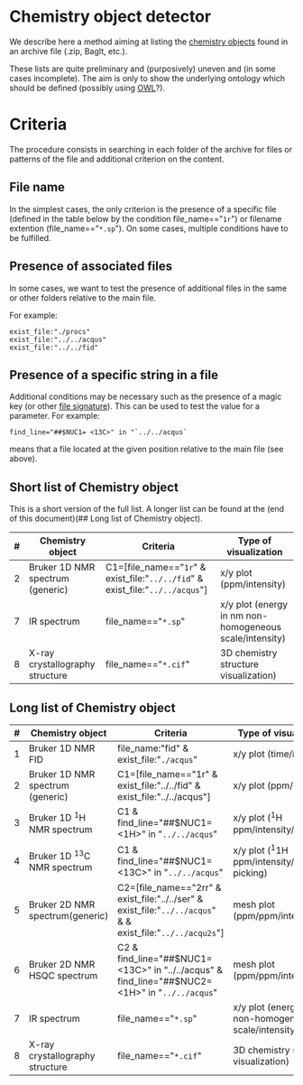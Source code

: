 # Chemistry object detector 

We describe here a method aiming at listing the [chemistry objects](chemistry_object.md) found in an archive file (.zip, BagIt, etc.).

These lists are quite preliminary and (purposively) uneven and (in some cases incomplete). The aim is only to show the underlying ontology which should be defined (possibly using [OWL](https://www.w3.org/TR/owl2-primer/)?).

# Criteria
The procedure consists in searching in each folder of the archive for files or patterns of the file and additional criterion on the content. 
## File name
In the simplest cases, the only criterion is the presence of a specific file (defined in the table below by the condition file_name=="`1r`") or filename extention (file_name=="`*.sp`"). On some cases, multiple conditions have to be fulfilled.
## Presence of associated files
In some cases, we want to test the presence of additional files in the same or other folders relative to the main file.

For example: 
```
exist_file:"./procs" 
exist_file:"../../acqus" 
exist_file:"../../fid" 
```
## Presence of a specific string in a file
Additional conditions may be necessary such as the presence of a magic key (or other [file signature](https://en.wikipedia.org/wiki/List_of_file_signatures)). This can be used to test the value for a parameter. For example: 
```
find_line="##$NUC1= <13C>" in "`../../acqus`
```
means that a file located at the given position relative to the main file (see above).

## Short list of Chemistry object

This is a short version of the full list. A longer list can be found at the (end of this document)(## Long list of Chemistry object).

#|Chemistry object | Criteria | Type of visualization
-|------|---|---
2|Bruker 1D NMR spectrum (generic)|C1=[file_name=="`1r`" & exist_file:"`../../fid`" & exist_file:"`../../acqus`"]|x/y plot (ppm/intensity)
7|IR spectrum|file_name=="`*.sp`"|x/y plot (energy in nm non-homogeneous scale/intensity)
8|X-ray crystallography structure|file_name=="`*.cif`"|3D chemistry structure visualization)

## Long list of Chemistry object

#|Chemistry object | Criteria | Type of visualization
-|------|---|---
1|Bruker 1D NMR FID|file_name:"fid" & exist_file:"`./acqus`"|x/y plot (time/intensity)
2|Bruker 1D NMR spectrum (generic)|C1=[file_name=="1r" & exist_file:"../../fid" & exist_file:"../../acqus"]|x/y plot (ppm/intensity)
3|Bruker 1D <sup>1</sup>H NMR spectrum|C1 & find_line="##$NUC1= <1H>" in "`../../acqus`"|x/y plot (<sup>1</sup>H ppm/intensity/integrals)
4|Bruker 1D <sup>13</sup>C NMR spectrum|C1 & find_line="##$NUC1= <13C>" in "`../../acqus`"|x/y plot (<sup>1</sup>1H ppm/intensity/peak picking)
5|Bruker 2D NMR spectrum(generic)|C2=[file_name=="2rr" & exist_file:"../../ser" & exist_file:"`../../acqus`" & & exist_file:"`../../acqu2s`"]|mesh plot (ppm/ppm/intensity)
6|Bruker 2D NMR HSQC spectrum|C2 & find_line="##$NUC1= <13C>" in "../../acqus" & find_line="##$NUC2= <1H>" in "`../../acqus`"|mesh plot (ppm/ppm/intensity)
7|IR spectrum|file_name=="`*.sp`"|x/y plot (energy in nm non-homogeneous scale/intensity)
8|X-ray crystallography structure|file_name=="`*.cif`"|3D chemistry structure visualization)
